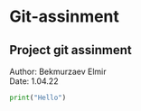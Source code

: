 # Git-assinment
<h2>Project git assinment</h2>
  
Author: Bekmurzaev Elmir
  <br>
Date: 1.04.22
<br>
<img src="https://upload.wikimedia.org/wikipedia/en/0/07/Ala-Too_International_University_Seal.png" alt="">
  
```python
print("Hello")
```




